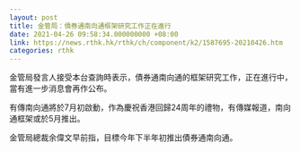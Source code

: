 ```yaml
---
layout: post
title: 金管局：債券通南向通框架研究工作正在進行
date: 2021-04-26 09:58:34.000000000 +08:00
link: https://news.rthk.hk/rthk/ch/component/k2/1587695-20210426.htm
categories: rthk
---
```


金管局發言人接受本台查詢時表示，債券通南向通的框架研究工作，正在進行中，當有進一步消息會再作公布。

有傳南向通將於7月初啟動，作為慶祝香港回歸24周年的禮物，有傳媒報道，南向通框架或於5月推出。

金管局總裁余偉文早前指，目標今年下半年初推出債券通南向通。
